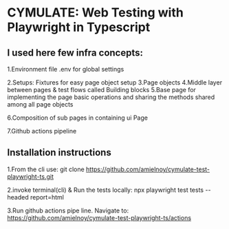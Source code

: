 # CYMULATE: Web Testing with Playwright in Typescript


## I used here few infra concepts:

1.Environment file .env for global settings

2.Setups:
    Fixtures for easy page object setup
3.Page objects 
4.Middle layer between pages & test flows called Building blocks
5.Base page for implementing the page basic operations
    and sharing the methods shared among all page objects

6.Composition of sub pages in containing ui Page

7.Github actions pipeline


## Installation instructions

1.From the cli use:
      git clone https://github.com/amielnoy/cymulate-test-playwright-ts.git

2.invoke terminal(cli) & Run the tests locally:
npx playwright test tests --headed report=html

3.Run github actions pipe line.
Navigate to:
https://github.com/amielnoy/cymulate-test-playwright-ts/actions





